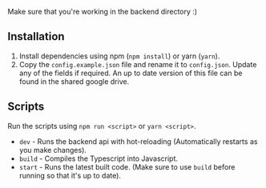Make sure that you're working in the backend directory :)

## Installation

1. Install dependencies using npm (`npm install`) or yarn (`yarn`).
2. Copy the `config.example.json` file and rename it to `config.json`. Update any of the fields if required. An up to date version of this file can be found in the shared google drive.

## Scripts

Run the scripts using `npm run <script>` or `yarn <script>`.

-   `dev` - Runs the backend api with hot-reloading (Automatically restarts as you make changes).
-   `build` - Compiles the Typescript into Javascript.
-   `start` - Runs the latest built code. (Make sure to use `build` before running so that it's up to date).
